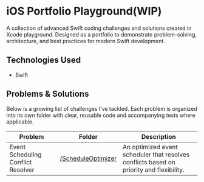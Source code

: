 # iOS Portfolio Playground(WIP)

A collection of advanced Swift coding challenges and solutions created in Xcode playground. Designed as a portfolio to demonstrate problem-solving, architecture, and best practices for modern Swift development.

## Technologies Used
- Swift

## Problems & Solutions

Below is a growing list of challenges I’ve tackled. Each problem is organized into its own folder with clear, reusable code and accompanying tests where applicable.

| Problem                  | Folder                  | Description                                      |
|--------------------------|-------------------------|--------------------------------------------------|
| Event Scheduling Conflict Resolver | [/ScheduleOptimizer](SwiftPortfolio.playground/Pages/ScheduleOptimizer.xcplaygroundpage/Contents.swift) | An optimized event scheduler that resolves conflicts based on priority and flexibility. |
